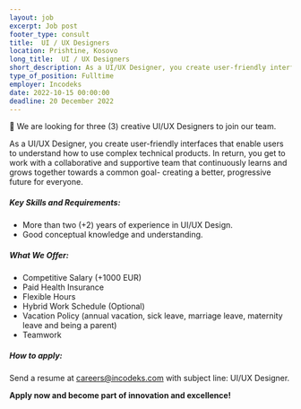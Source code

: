 ```yaml
---
layout: job 
excerpt: Job post 
footer_type: consult
title:  UI / UX Designers
location: Prishtine, Kosovo
long_title:  UI / UX Designers
short_description: As a UI/UX Designer, you create user-friendly interfaces that enable users to understand how to use complex technical products...
type_of_position: Fulltime
employer: Incodeks
date: 2022-10-15 00:00:00
deadline: 20 December 2022
---
```


📣 We are looking for three (3) creative UI/UX Designers to join our team. 

As a UI/UX Designer, you create user-friendly interfaces that enable users to understand how to use complex technical products.
In return, you get to work with a collaborative and supportive team that continuously learns and grows together towards a common goal- creating a better, progressive future for everyone. 

##### Key Skills and Requirements:

- More than two (+2) years of experience in UI/UX Design.
- Good conceptual knowledge and understanding.  

##### What We Offer:

- Competitive Salary (+1000 EUR)
- Paid Health Insurance
- Flexible Hours
- Hybrid Work Schedule (Optional)
- Vacation Policy (annual vacation, sick leave, marriage leave, maternity leave and being a parent) 
- Teamwork

##### How to apply: 

Send a resume at <a href="mailto:careers@incodeks.com?subject=UI/UX Designer" style="color:#5C46F9 !important">careers@incodeks.com</a> with subject line: UI/UX Designer.

<p style="font-weight: bold">Apply now and become part of innovation and excellence!</p>
